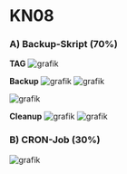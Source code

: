 # KN08

### A) Backup-Skript (70%)
**TAG**
![grafik](https://github.com/user-attachments/assets/a87bd286-31e7-4961-b9fa-f33483d259b4)

**Backup**
![grafik](https://github.com/user-attachments/assets/641a05d2-3bea-483b-b930-4e791f0c7e4e)
![grafik](https://github.com/user-attachments/assets/2f1b5ede-e9a9-4a96-b164-97d0e06efd39)

![grafik](https://github.com/user-attachments/assets/cff9b450-328b-4325-bb0f-0b7972815cf6)

**Cleanup**
![grafik](https://github.com/user-attachments/assets/da3c0396-90e8-4ced-ad84-ad4027098020)
![grafik](https://github.com/user-attachments/assets/3da93caf-483f-4f1f-9047-08ffbf168bc1)

### B) CRON-Job (30%)
![grafik](https://github.com/user-attachments/assets/60ab2c97-7718-4045-b2c9-7de7e48cfc76)
